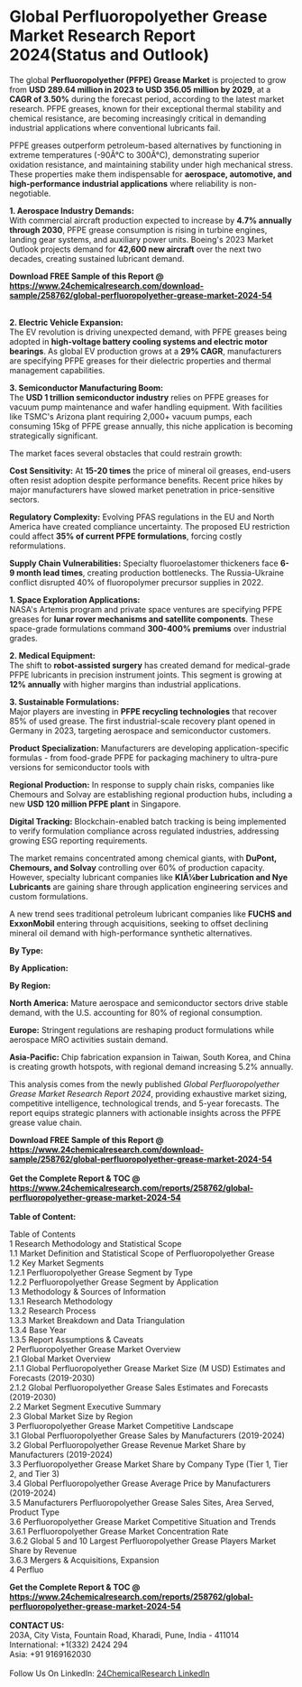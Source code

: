 <h1>Global Perfluoropolyether Grease Market Research Report 2024(Status and Outlook)</h1><p>The global <strong>Perfluoropolyether (PFPE) Grease Market</strong> is projected to grow from <strong>USD 289.64 million in 2023 to USD 356.05 million by 2029</strong>, at a <strong>CAGR of 3.50%</strong> during the forecast period, according to the latest market research. PFPE greases, known for their exceptional thermal stability and chemical resistance, are becoming increasingly critical in demanding industrial applications where conventional lubricants fail.</p><p>PFPE greases outperform petroleum-based alternatives by functioning in extreme temperatures (-90Â°C to 300Â°C), demonstrating superior oxidation resistance, and maintaining stability under high mechanical stress. These properties make them indispensable for <strong>aerospace, automotive, and high-performance industrial applications</strong> where reliability is non-negotiable.</p><p><strong>1. Aerospace Industry Demands:</strong><br>
With commercial aircraft production expected to increase by <strong>4.7% annually through 2030</strong>, PFPE grease consumption is rising in turbine engines, landing gear systems, and auxiliary power units. Boeing's 2023 Market Outlook projects demand for <strong>42,600 new aircraft</strong> over the next two decades, creating sustained lubricant demand.</p><div><b>Download FREE Sample of this Report @ 
            <a href="https://www.24chemicalresearch.com/download-sample/258762/global-perfluoropolyether-grease-market-2024-54">
            https://www.24chemicalresearch.com/download-sample/258762/global-perfluoropolyether-grease-market-2024-54</a></b></div><br><p><strong>2. Electric Vehicle Expansion:</strong><br>
The EV revolution is driving unexpected demand, with PFPE greases being adopted in <strong>high-voltage battery cooling systems and electric motor bearings</strong>. As global EV production grows at a <strong>29% CAGR</strong>, manufacturers are specifying PFPE greases for their dielectric properties and thermal management capabilities.</p><p><strong>3. Semiconductor Manufacturing Boom:</strong><br>
The <strong>USD 1 trillion semiconductor industry</strong> relies on PFPE greases for vacuum pump maintenance and wafer handling equipment. With facilities like TSMC's Arizona plant requiring 2,000+ vacuum pumps, each consuming 15kg of PFPE grease annually, this niche application is becoming strategically significant.</p><p>The market faces several obstacles that could restrain growth:</p><p><strong>Cost Sensitivity:</strong> At <strong>15-20 times</strong> the price of mineral oil greases, end-users often resist adoption despite performance benefits. Recent price hikes by major manufacturers have slowed market penetration in price-sensitive sectors.</p><p><strong>Regulatory Complexity:</strong> Evolving PFAS regulations in the EU and North America have created compliance uncertainty. The proposed EU restriction could affect <strong>35% of current PFPE formulations</strong>, forcing costly reformulations.</p><p><strong>Supply Chain Vulnerabilities:</strong> Specialty fluoroelastomer thickeners face <strong>6-9 month lead times</strong>, creating production bottlenecks. The Russia-Ukraine conflict disrupted 40% of fluoropolymer precursor supplies in 2022.</p><p><strong>1. Space Exploration Applications:</strong><br>
NASA's Artemis program and private space ventures are specifying PFPE greases for <strong>lunar rover mechanisms and satellite components</strong>. These space-grade formulations command <strong>300-400% premiums</strong> over industrial grades.</p><p><strong>2. Medical Equipment:</strong><br>
The shift to <strong>robot-assisted surgery</strong> has created demand for medical-grade PFPE lubricants in precision instrument joints. This segment is growing at <strong>12% annually</strong> with higher margins than industrial applications.</p><p><strong>3. Sustainable Formulations:</strong><br>
Major players are investing in <strong>PFPE recycling technologies</strong> that recover 85% of used grease. The first industrial-scale recovery plant opened in Germany in 2023, targeting aerospace and semiconductor customers.</p><p><strong>Product Specialization:</strong> Manufacturers are developing application-specific formulas - from food-grade PFPE for packaging machinery to ultra-pure versions for semiconductor tools with 
    </p><p><strong>Regional Production:</strong> In response to supply chain risks, companies like Chemours and Solvay are establishing regional production hubs, including a new <strong>USD 120 million PFPE plant</strong> in Singapore.</p><p><strong>Digital Tracking:</strong> Blockchain-enabled batch tracking is being implemented to verify formulation compliance across regulated industries, addressing growing ESG reporting requirements.</p><p>The market remains concentrated among chemical giants, with <strong>DuPont, Chemours, and Solvay</strong> controlling over 60% of production capacity. However, specialty lubricant companies like <strong>KlÃ¼ber Lubrication and Nye Lubricants</strong> are gaining share through application engineering services and custom formulations.</p><p>A new trend sees traditional petroleum lubricant companies like <strong>FUCHS and ExxonMobil</strong> entering through acquisitions, seeking to offset declining mineral oil demand with high-performance synthetic alternatives.</p><p><strong>By Type:</strong></p><p><strong>By Application:</strong></p><p><strong>By Region:</strong></p><p><strong>North America:</strong> Mature aerospace and semiconductor sectors drive stable demand, with the U.S. accounting for 80% of regional consumption.</p><p><strong>Europe:</strong> Stringent regulations are reshaping product formulations while aerospace MRO activities sustain demand.</p><p><strong>Asia-Pacific:</strong> Chip fabrication expansion in Taiwan, South Korea, and China is creating growth hotspots, with regional demand increasing 5.2% annually.</p><p>This analysis comes from the newly published <em>Global Perfluoropolyether Grease Market Research Report 2024</em>, providing exhaustive market sizing, competitive intelligence, technological trends, and 5-year forecasts. The report equips strategic planners with actionable insights across the PFPE grease value chain.</p><div><b>Download FREE Sample of this Report @ 
            <a href="https://www.24chemicalresearch.com/download-sample/258762/global-perfluoropolyether-grease-market-2024-54">
            https://www.24chemicalresearch.com/download-sample/258762/global-perfluoropolyether-grease-market-2024-54</a></b></div><br><div><b>Get the Complete Report & TOC @ 
            <a href="https://www.24chemicalresearch.com/reports/258762/global-perfluoropolyether-grease-market-2024-54">
            https://www.24chemicalresearch.com/reports/258762/global-perfluoropolyether-grease-market-2024-54</a></b></div><br>
            <b>Table of Content:</b><p>Table of Contents<br />
1 Research Methodology and Statistical Scope<br />
1.1 Market Definition and Statistical Scope of Perfluoropolyether Grease<br />
1.2 Key Market Segments<br />
1.2.1 Perfluoropolyether Grease Segment by Type<br />
1.2.2 Perfluoropolyether Grease Segment by Application<br />
1.3 Methodology & Sources of Information<br />
1.3.1 Research Methodology<br />
1.3.2 Research Process<br />
1.3.3 Market Breakdown and Data Triangulation<br />
1.3.4 Base Year<br />
1.3.5 Report Assumptions & Caveats<br />
2 Perfluoropolyether Grease Market Overview<br />
2.1 Global Market Overview<br />
2.1.1 Global Perfluoropolyether Grease Market Size (M USD) Estimates and Forecasts (2019-2030)<br />
2.1.2 Global Perfluoropolyether Grease Sales Estimates and Forecasts (2019-2030)<br />
2.2 Market Segment Executive Summary<br />
2.3 Global Market Size by Region<br />
3 Perfluoropolyether Grease Market Competitive Landscape<br />
3.1 Global Perfluoropolyether Grease Sales by Manufacturers (2019-2024)<br />
3.2 Global Perfluoropolyether Grease Revenue Market Share by Manufacturers (2019-2024)<br />
3.3 Perfluoropolyether Grease Market Share by Company Type (Tier 1, Tier 2, and Tier 3)<br />
3.4 Global Perfluoropolyether Grease Average Price by Manufacturers (2019-2024)<br />
3.5 Manufacturers Perfluoropolyether Grease Sales Sites, Area Served, Product Type<br />
3.6 Perfluoropolyether Grease Market Competitive Situation and Trends<br />
3.6.1 Perfluoropolyether Grease Market Concentration Rate<br />
3.6.2 Global 5 and 10 Largest Perfluoropolyether Grease Players Market Share by Revenue<br />
3.6.3 Mergers & Acquisitions, Expansion<br />
4 Perfluo</p><div><b>Get the Complete Report & TOC @ 
            <a href="https://www.24chemicalresearch.com/reports/258762/global-perfluoropolyether-grease-market-2024-54">
            https://www.24chemicalresearch.com/reports/258762/global-perfluoropolyether-grease-market-2024-54</a></b></div><br><b>CONTACT US:</b><br>
            203A, City Vista, Fountain Road, Kharadi, Pune, India - 411014<br>
            International: +1(332) 2424 294<br>
            Asia: +91 9169162030 <br><br>
            Follow Us On LinkedIn: <a href="https://www.linkedin.com/company/24chemicalresearch/">24ChemicalResearch LinkedIn</a>